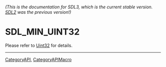 ###### (This is the documentation for SDL3, which is the current stable version. [SDL2](https://wiki.libsdl.org/SDL2/) was the previous version!)
# SDL_MIN_UINT32

Please refer to [Uint32](Uint32) for details.

----
[CategoryAPI](CategoryAPI), [CategoryAPIMacro](CategoryAPIMacro)

